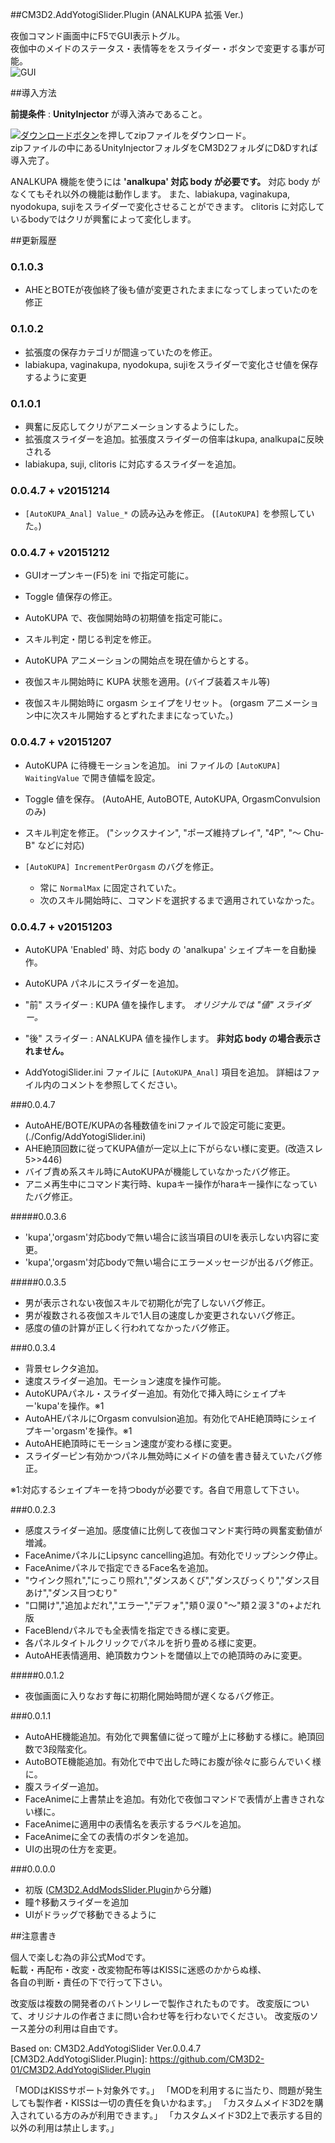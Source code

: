 ﻿##CM3D2.AddYotogiSlider.Plugin (ANALKUPA 拡張 Ver.)

夜伽コマンド画面中にF5でGUI表示トグル。  
夜伽中のメイドのステータス・表情等ををスライダー・ボタンで変更する事が可能。  
![GUI](http://i.imgur.com/KNSFUPR.png "GUI")  



##導入方法

**前提条件** : **UnityInjector** が導入済みであること。  
  
[![ダウンロードボタン][img_download]][master zip]を押してzipファイルをダウンロード。  
zipファイルの中にあるUnityInjectorフォルダをCM3D2フォルダにD&Dすれば導入完了。  

ANALKUPA 機能を使うには **'analkupa' 対応 body が必要です。**
対応 body がなくてもそれ以外の機能は動作します。
また、labiakupa, vaginakupa, nyodokupa, sujiをスライダーで変化させることができます。
clitoris に対応しているbodyではクリが興奮によって変化します。


##更新履歴

### 0.1.0.3
* AHEとBOTEが夜伽終了後も値が変更されたままになってしまっていたのを修正

### 0.1.0.2
* 拡張度の保存カテゴリが間違っていたのを修正。
* labiakupa, vaginakupa, nyodokupa, sujiをスライダーで変化させ値を保存するように変更

### 0.1.0.1
* 興奮に反応してクリがアニメーションするようにした。
* 拡張度スライダーを追加。拡張度スライダーの倍率はkupa, analkupaに反映される
* labiakupa, suji, clitoris に対応するスライダーを追加。

### 0.0.4.7 + v20151214
* `[AutoKUPA_Anal] Value_*` の読み込みを修正。
  (`[AutoKUPA]` を参照していた。)

### 0.0.4.7 + v20151212
* GUIオープンキー(F5)を ini で指定可能に。

* Toggle 値保存の修正。

* AutoKUPA で、夜伽開始時の初期値を指定可能に。

* スキル判定・閉じる判定を修正。

* AutoKUPA アニメーションの開始点を現在値からとする。

* 夜伽スキル開始時に KUPA 状態を適用。(バイブ装着スキル等)

* 夜伽スキル開始時に orgasm シェイプをリセット。
  (orgasm アニメーション中に次スキル開始するとずれたままになっていた。)

### 0.0.4.7 + v20151207
* AutoKUPA に待機モーションを追加。
  ini ファイルの `[AutoKUPA] WaitingValue` で開き値幅を設定。

* Toggle 値を保存。
  (AutoAHE, AutoBOTE, AutoKUPA, OrgasmConvulsion のみ)

* スキル判定を修正。
  ("シックスナイン", "ポーズ維持プレイ", "4P", "～ Chu-B" などに対応)

* `[AutoKUPA] IncrementPerOrgasm` のバグを修正。
  * 常に `NormalMax` に固定されていた。
  * 次のスキル開始時に、コマンドを選択するまで適用されていなかった。

### 0.0.4.7 + v20151203
* AutoKUPA 'Enabled' 時、対応 body の 'analkupa' シェイプキーを自動操作。

* AutoKUPA パネルにスライダーを追加。
 * "前" スライダー  :  KUPA 値を操作します。 *オリジナルでは "値" スライダー。*
 * "後" スライダー  :  ANALKUPA 値を操作します。 **非対応 body の場合表示されません。**

* AddYotogiSlider.ini ファイルに `[AutoKUPA_Anal]` 項目を追加。
  詳細はファイル内のコメントを参照してください。

###0.0.4.7
* AutoAHE/BOTE/KUPAの各種数値をiniファイルで設定可能に変更。(./Config/AddYotogiSlider.ini)
* AHE絶頂回数に従ってKUPA値が一定以上に下がらない様に変更。(改造スレ5>>446)
* バイブ責め系スキル時にAutoKUPAが機能していなかったバグ修正。
* アニメ再生中にコマンド実行時、kupaキー操作がharaキー操作になっていたバグ修正。


#####0.0.3.6
* 'kupa','orgasm'対応bodyで無い場合に該当項目のUIを表示しない内容に変更。
* 'kupa','orgasm'対応bodyで無い場合にエラーメッセージが出るバグ修正。

#####0.0.3.5
* 男が表示されない夜伽スキルで初期化が完了しないバグ修正。
* 男が複数される夜伽スキルで1人目の速度しか変更されないバグ修正。
* 感度の値の計算が正しく行われてなかったバグ修正。

###0.0.3.4
* 背景セレクタ追加。
* 速度スライダー追加。モーション速度を操作可能。
* AutoKUPAパネル・スライダー追加。有効化で挿入時にシェイプキー'kupa'を操作。※1
* AutoAHEパネルにOrgasm convulsion追加。有効化でAHE絶頂時にシェイプキー'orgasm'を操作。※1
* AutoAHE絶頂時にモーション速度が変わる様に変更。
* スライダーピン有効かつパネル無効時にメイドの値を書き替えていたバグ修正。

※1:対応するシェイプキーを持つbodyが必要です。各自で用意して下さい。


###0.0.2.3
* 感度スライダー追加。感度値に比例して夜伽コマンド実行時の興奮変動値が増減。
* FaceAnimeパネルにLipsync cancelling追加。有効化でリップシンク停止。
* FaceAnimeパネルで指定できるFace名を追加。
 * "ウインク照れ","にっこり照れ","ダンスあくび","ダンスびっくり","ダンス目あけ","ダンス目つむり"
 * "口開け","追加よだれ","エラー","デフォ","頬０涙０"～"頬２涙３"の+よだれ版
* FaceBlendパネルでも全表情を指定できる様に変更。
* 各パネルタイトルクリックでパネルを折り畳める様に変更。
* AutoAHE表情適用、絶頂数カウントを閾値以上での絶頂時のみに変更。

#####0.0.1.2
* 夜伽画面に入りなおす毎に初期化開始時間が遅くなるバグ修正。


###0.0.1.1
* AutoAHE機能追加。有効化で興奮値に従って瞳が上に移動する様に。絶頂回数で3段階変化。
* AutoBOTE機能追加。有効化で中で出した時にお腹が徐々に膨らんでいく様に。
* 腹スライダー追加。
* FaceAnimeに上書禁止を追加。有効化で夜伽コマンドで表情が上書きされない様に。
* FaceAnimeに適用中の表情名を表示するラベルを追加。
* FaceAnimeに全ての表情のボタンを追加。
* UIの出現の仕方を変更。


###0.0.0.0
* 初版 ([CM3D2.AddModsSlider.Plugin][]から分離)
* 瞳↑移動スライダーを追加
* UIがドラッグで移動できるように



##注意書き

個人で楽しむ為の非公式Modです。  
転載・再配布・改変・改変物配布等はKISSに迷惑のかからぬ様、  
各自の判断・責任の下で行って下さい。  

改変版は複数の開発者のバトンリレーで製作されたものです。
改変版について、オリジナルの作者さまに問い合わせ等を行わないでください。
改変版のソース差分の利用は自由です。

Based on: CM3D2.AddYotogiSlider Ver.0.0.4.7
[CM3D2.AddYotogiSlider.Plugin]: https://github.com/CM3D2-01/CM3D2.AddYotogiSlider.Plugin

[CM3D2.AddModsSlider.Plugin]: https://github.com/CM3D2-01/CM3D2.AddModsSlider.Plugin "CM3D2-01/CM3D2.AddModsSlider.Plugin"
[master zip]:https://github.com/CM3D2-01/CM3D2.AddYotogiSlider.Plugin/archive/master.zip "master zip"
[img_download]: http://i.imgur.com/byav3Uf.png "ダウンロードボタン"

「MODはKISSサポート対象外です。」
「MODを利用するに当たり、問題が発生しても製作者・KISSは一切の責任を負いかねます。」
「カスタムメイド3D2を購入されている方のみが利用できます。」
「カスタムメイド3D2上で表示する目的以外の利用は禁止します。」
